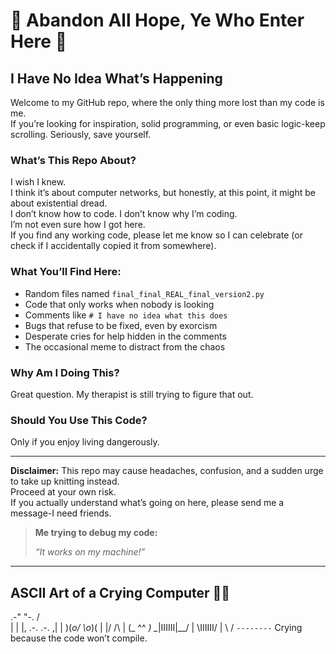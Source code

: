 # 🚨 Abandon All Hope, Ye Who Enter Here 🚨

## I Have No Idea What’s Happening

Welcome to my GitHub repo, where the only thing more lost than my code is me.  
If you’re looking for inspiration, solid programming, or even basic logic-keep scrolling. Seriously, save yourself.

### What’s This Repo About?  
I wish I knew.  
I think it’s about computer networks, but honestly, at this point, it might be about existential dread.  
I don’t know how to code. I don’t know why I’m coding.  
I’m not even sure how I got here.  
If you find any working code, please let me know so I can celebrate (or check if I accidentally copied it from somewhere).

### What You’ll Find Here:  
- Random files named `final_final_REAL_final_version2.py`  
- Code that only works when nobody is looking  
- Comments like `# I have no idea what this does`  
- Bugs that refuse to be fixed, even by exorcism  
- Desperate cries for help hidden in the comments  
- The occasional meme to distract from the chaos

### Why Am I Doing This?  
Great question. My therapist is still trying to figure that out.

### Should You Use This Code?  
Only if you enjoy living dangerously.

---

**Disclaimer:**
This repo may cause headaches, confusion, and a sudden urge to take up knitting instead.  
Proceed at your own risk.  
If you actually understand what’s going on here, please send me a message-I need friends.


> **Me trying to debug my code:**  
>   
> *“It works on my machine!”*

---

## ASCII Art of a Crying Computer 🤖😭

  .-"      "-.
 /            \
|              |
|,  .-.  .-.  ,|
| )(_o/  \o_)( |
|/     /\     \|
(_     ^^     _)
 \__|IIIIII|__/
  | \IIIIII/ |
  \          /
   `--------`
 Crying because the code won’t compile.


